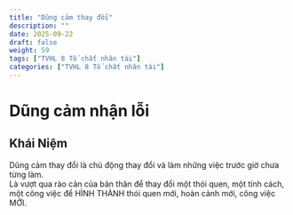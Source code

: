 ```yaml
---
title: "Dũng cảm thay đổi"
description: ""
date: 2025-09-22
draft: false
weight: 59
tags: ["TVHL 8 Tố chất nhân tài"]
categories: ["TVHL 8 Tố chất nhân tài"]
---
```


# Dũng cảm nhận lỗi

<!-- **Mã:** 
**Nhóm:**  -->

## Khái Niệm

Dũng cảm thay đổi là chủ động thay đổi và làm những việc trước giờ chưa từng làm.  
Là vượt qua rào cản của bản thân để thay đổi một thói quen, một tính cách, một công việc để HÌNH THÀNH thói quen mới, hoàn cảnh mới, công việc MỚI.